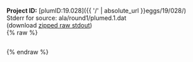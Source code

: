 **Project ID:** [plumID:19.028]({{ '/' | absolute_url }}eggs/19/028/)  
Stderr for source:  ala/round1/plumed.1.dat   
(download [zipped raw stdout](plumed.1.dat.plumed.stdout.txt.zip))  
{% raw %}
<pre>
</pre>
{% endraw %}
